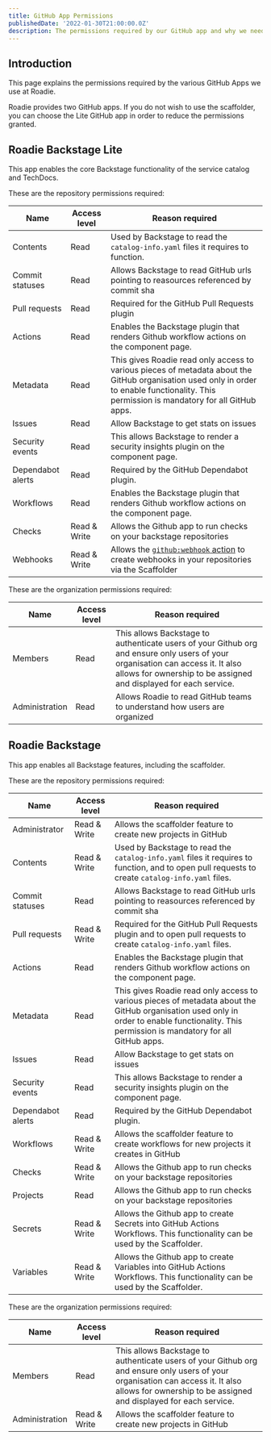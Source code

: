 ```yaml
---
title: GitHub App Permissions
publishedDate: '2022-01-30T21:00:00.0Z'
description: The permissions required by our GitHub app and why we need them.
---
```


## Introduction

This page explains the permissions required by the various GitHub Apps we use at Roadie.

Roadie provides two GitHub apps. If you do not wish to use the scaffolder, you can choose the Lite GitHub app in order to reduce the permissions granted.

## Roadie Backstage Lite

This app enables the core Backstage functionality of the service catalog and TechDocs.

These are the repository permissions required:

| Name              | Access level | Reason required                                                                                                                                                                              |
|-------------------|--------------|----------------------------------------------------------------------------------------------------------------------------------------------------------------------------------------------|
| Contents          | Read         | Used by Backstage to read the `catalog-info.yaml` files it requires to function.                                                                                                             |
| Commit statuses   | Read         | Allows Backstage to read GitHub urls pointing to reasources referenced by commit sha                                                                                                         |
| Pull requests     | Read         | Required for the GitHub Pull Requests plugin                                                                                                                                                 |
| Actions           | Read         | Enables the Backstage plugin that renders Github workflow actions on the component page.                                                                                                     |
| Metadata          | Read         | This gives Roadie read only access to various pieces of metadata about the GitHub organisation used only in order to enable functionality. This permission is mandatory for all GitHub apps. |
| Issues            | Read         | Allow Backstage to get stats on issues                                                                                                                                                       |
| Security events   | Read         | This allows Backstage to render a security insights plugin on the component page.                                                                                                            |
| Dependabot alerts | Read         | Required by the GitHub Dependabot plugin.                                                                                                                                                    |
| Workflows         | Read         | Enables the Backstage plugin that renders Github workflow actions on the component page.                                                                                                     |
| Checks            | Read & Write | Allows the Github app to run checks on your backstage repositories                                                                                                                           |
| Webhooks          | Read & Write | Allows the [`github:webhook` action](/docs/scaffolder/scaffolder-actions-directory/#githubwebhook) to create webhooks in your repositories via the Scaffolder                                |

These are the organization permissions required:

| Name           | Access level | Reason required                                                                                                                                                                                      |
|----------------|--------------|------------------------------------------------------------------------------------------------------------------------------------------------------------------------------------------------------|
| Members        | Read         | This allows Backstage to authenticate users of your Github org and ensure only users of your organisation can access it. It also allows for ownership to be assigned and displayed for each service. |
| Administration | Read         | Allows Roadie to read GitHub teams to understand how users are organized                                                                                                                             |


## Roadie Backstage

This app enables all Backstage features, including the scaffolder.

These are the repository permissions required:

| Name              | Access level | Reason required                                                                                                                                                                               |
|-------------------|--------------|-----------------------------------------------------------------------------------------------------------------------------------------------------------------------------------------------|
| Administrator     | Read & Write | Allows the scaffolder feature to create new projects in GitHub                                                                                                                                |
| Contents          | Read & Write | Used by Backstage to read the `catalog-info.yaml` files it requires to function, and to open pull requests to create `catalog-info.yaml` files.                                               |
| Commit statuses   | Read         | Allows Backstage to read GitHub urls pointing to reasources referenced by commit sha                                                                                                          |
| Pull requests     | Read & Write | Required for the GitHub Pull Requests plugin and to open pull requests to create `catalog-info.yaml` files.                                                                                   |
| Actions           | Read         | Enables the Backstage plugin that renders Github workflow actions on the component page.                                                                                                      |
| Metadata          | Read         | This gives Roadie read only access to various pieces of metadata about the  GitHub organisation used only in order to enable functionality. This permission is mandatory for all GitHub apps. |
| Issues            | Read         | Allow Backstage to get stats on issues                                                                                                                                                        |
| Security events   | Read         | This allows Backstage to render a security insights plugin on the component page.                                                                                                             |
| Dependabot alerts | Read         | Required by the GitHub Dependabot plugin.                                                                                                                                                     |
| Workflows         | Read & Write | Allows the scaffolder feature to create workflows for new projects it creates in GitHub                                                                                                       |
| Checks            | Read & Write | Allows the Github app to run checks on your backstage repositories                                                                                                                            |
| Projects          | Read         | Allows the Github app to run checks on your backstage repositories                                                                                                                            |
| Secrets           | Read & Write | Allows the Github app to create Secrets into GitHub Actions Workflows. This functionality can be used by the Scaffolder.                                                                      |
| Variables         | Read & Write | Allows the Github app to create Variables into GitHub Actions Workflows. This functionality can be used by the Scaffolder.                                                                    |

These are the organization permissions required:

| Name           | Access level | Reason required                                                                                                                                                                                      |
|----------------|--------------|------------------------------------------------------------------------------------------------------------------------------------------------------------------------------------------------------|
| Members        | Read         | This allows Backstage to authenticate users of your Github org and ensure only users of your organisation can access it. It also allows for ownership to be assigned and displayed for each service. |
| Administration | Read & Write | Allows the scaffolder feature to create new projects in GitHub                                                                                                                                       |
